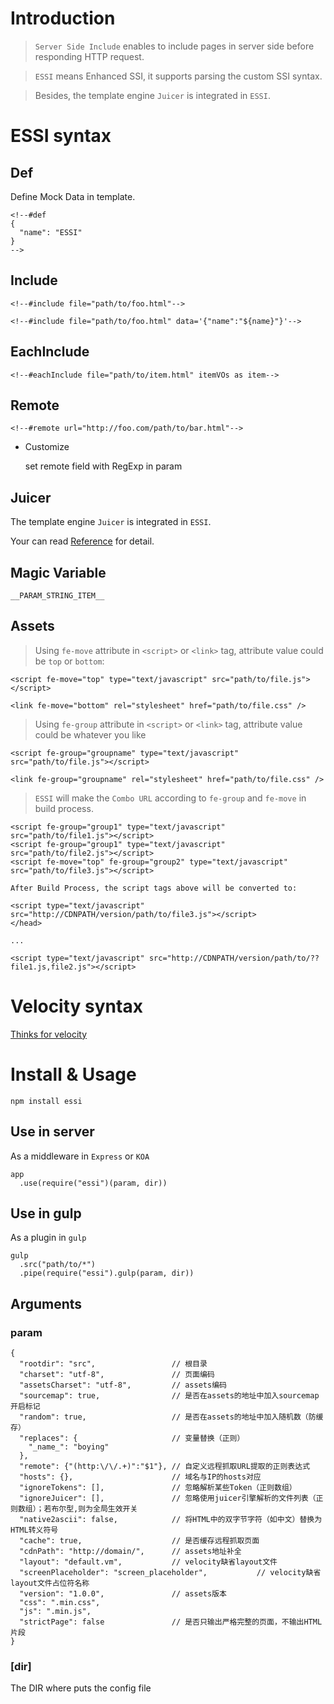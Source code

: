 # Introduction

> `Server Side Include` enables to include pages in server side before responding HTTP request.

> `ESSI` means Enhanced SSI, it supports parsing the custom SSI syntax.

> Besides, the template engine `Juicer` is integrated in `ESSI`.

# ESSI syntax

## Def

Define Mock Data in template.

```
<!--#def
{
  "name": "ESSI"
}
-->
```

## Include
```
<!--#include file="path/to/foo.html"-->

<!--#include file="path/to/foo.html" data='{"name":"${name}"}'-->
```

## EachInclude
```
<!--#eachInclude file="path/to/item.html" itemVOs as item-->
```

## Remote
```
<!--#remote url="http://foo.com/path/to/bar.html"-->
```

* Customize

  set remote field with RegExp in param
	
## Juicer

The template engine `Juicer` is integrated in `ESSI`.

Your can read [Reference](http://juicer.name/docs/docs_zh_cn.html) for detail.

## Magic Variable

`__PARAM_STRING_ITEM__`

## Assets

> Using `fe-move` attribute in `<script>` or `<link>` tag,
> attribute value could be `top` or `bottom`:

```
<script fe-move="top" type="text/javascript" src="path/to/file.js"></script>

<link fe-move="bottom" rel="stylesheet" href="path/to/file.css" />
```

> Using `fe-group` attribute in `<script>` or `<link>` tag,
> attribute value could be whatever you like

```
<script fe-group="groupname" type="text/javascript" src="path/to/file.js"></script>

<link fe-group="groupname" rel="stylesheet" href="path/to/file.css" />
```
> `ESSI` will make the `Combo URL` according to `fe-group` and `fe-move` in build process.

```
<script fe-group="group1" type="text/javascript" src="path/to/file1.js"></script>
<script fe-group="group1" type="text/javascript" src="path/to/file2.js"></script>
<script fe-move="top" fe-group="group2" type="text/javascript" src="path/to/file3.js"></script>
```
	After Build Process, the script tags above will be converted to:

```
<script type="text/javascript" src="http://CDNPATH/version/path/to/file3.js"></script>
</head>

...

<script type="text/javascript" src="http://CDNPATH/version/path/to/??file1.js,file2.js"></script>

```

# Velocity syntax

[Thinks for velocity](https://www.npmjs.com/package/velocity)

# Install & Usage

```
npm install essi
```

## Use in server

As a middleware in `Express` or `KOA`

```
app
  .use(require("essi")(param, dir))
```

## Use in gulp

As a plugin in `gulp`

```
gulp
  .src("path/to/*")
  .pipe(require("essi").gulp(param, dir))
```

## Arguments

### param

```
{
  "rootdir": "src",                 // 根目录
  "charset": "utf-8",               // 页面编码
  "assetsCharset": "utf-8",         // assets编码
  "sourcemap": true,                // 是否在assets的地址中加入sourcemap开启标记
  "random": true,                   // 是否在assets的地址中加入随机数（防缓存）
  "replaces": {                     // 变量替换（正则）
    "_name_": "boying"
  },
  "remote": {"(http:\/\/.+)":"$1"}, // 自定义远程抓取URL提取的正则表达式
  "hosts": {},                      // 域名与IP的hosts对应
  "ignoreTokens": [],               // 忽略解析某些Token（正则数组）
  "ignoreJuicer": [],               // 忽略使用juicer引擎解析的文件列表（正则数组）；若布尔型,则为全局生效开关
  "native2ascii": false,            // 将HTML中的双字节字符（如中文）替换为HTML转义符号
  "cache": true,                    // 是否缓存远程抓取页面
  "cdnPath": "http://domain/",      // assets地址补全
  "layout": "default.vm",           // velocity缺省layout文件
  "screenPlaceholder": "screen_placeholder",           // velocity缺省layout文件占位符名称
  "version": "1.0.0",               // assets版本
  "css": ".min.css",
  "js": ".min.js",
  "strictPage": false               // 是否只输出严格完整的页面，不输出HTML片段
}
```

### [dir]

The DIR where puts the config file